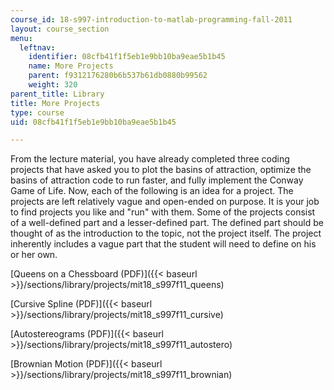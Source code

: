 ```yaml
---
course_id: 18-s997-introduction-to-matlab-programming-fall-2011
layout: course_section
menu:
  leftnav:
    identifier: 08cfb41f1f5eb1e9bb10ba9eae5b1b45
    name: More Projects
    parent: f9312176280b6b537b61db0880b99562
    weight: 320
parent_title: Library
title: More Projects
type: course
uid: 08cfb41f1f5eb1e9bb10ba9eae5b1b45

---
```


From the lecture material, you have already completed three coding projects that have asked you to plot the basins of attraction, optimize the basins of attraction code to run faster, and fully implement the Conway Game of Life. Now, each of the following is an idea for a project. The projects are left relatively vague and open-ended on purpose. It is your job to find projects you like and "run" with them. Some of the projects consist of a well-defined part and a lesser-defined part. The defined part should be thought of as the introduction to the topic, not the project itself. The project inherently includes a vague part that the student will need to define on his or her own.

[Queens on a Chessboard (PDF)]({{< baseurl >}}/sections/library/projects/mit18_s997f11_queens)

[Cursive Spline (PDF)]({{< baseurl >}}/sections/library/projects/mit18_s997f11_cursive)

[Autostereograms (PDF)]({{< baseurl >}}/sections/library/projects/mit18_s997f11_autostero)

[Brownian Motion (PDF)]({{< baseurl >}}/sections/library/projects/mit18_s997f11_brownian)